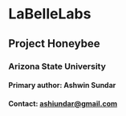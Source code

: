 # LaBelleLabs

## Project Honeybee

### Arizona State University

#### Primary author: Ashwin Sundar
#### Contact: ashiundar@gmail.com
